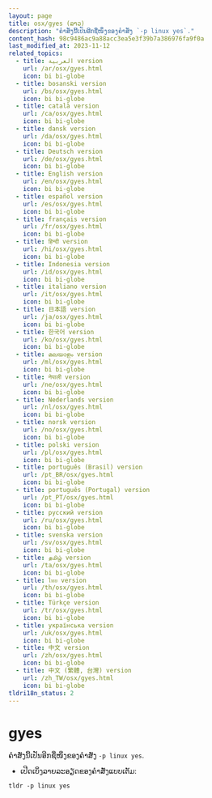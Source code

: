 ```yaml
---
layout: page
title: osx/gyes (ລາວ)
description: "ຄຳສັ່ງນີ້ເປັນອີກຊື່ໜຶ່ງຂອງຄຳສັ່ງ `-p linux yes`."
content_hash: 98c9486ac9a88acc3ea5e3f39b7a386976fa9f0a
last_modified_at: 2023-11-12
related_topics:
  - title: العربية version
    url: /ar/osx/gyes.html
    icon: bi bi-globe
  - title: bosanski version
    url: /bs/osx/gyes.html
    icon: bi bi-globe
  - title: català version
    url: /ca/osx/gyes.html
    icon: bi bi-globe
  - title: dansk version
    url: /da/osx/gyes.html
    icon: bi bi-globe
  - title: Deutsch version
    url: /de/osx/gyes.html
    icon: bi bi-globe
  - title: English version
    url: /en/osx/gyes.html
    icon: bi bi-globe
  - title: español version
    url: /es/osx/gyes.html
    icon: bi bi-globe
  - title: français version
    url: /fr/osx/gyes.html
    icon: bi bi-globe
  - title: हिन्दी version
    url: /hi/osx/gyes.html
    icon: bi bi-globe
  - title: Indonesia version
    url: /id/osx/gyes.html
    icon: bi bi-globe
  - title: italiano version
    url: /it/osx/gyes.html
    icon: bi bi-globe
  - title: 日本語 version
    url: /ja/osx/gyes.html
    icon: bi bi-globe
  - title: 한국어 version
    url: /ko/osx/gyes.html
    icon: bi bi-globe
  - title: മലയാളം version
    url: /ml/osx/gyes.html
    icon: bi bi-globe
  - title: नेपाली version
    url: /ne/osx/gyes.html
    icon: bi bi-globe
  - title: Nederlands version
    url: /nl/osx/gyes.html
    icon: bi bi-globe
  - title: norsk version
    url: /no/osx/gyes.html
    icon: bi bi-globe
  - title: polski version
    url: /pl/osx/gyes.html
    icon: bi bi-globe
  - title: português (Brasil) version
    url: /pt_BR/osx/gyes.html
    icon: bi bi-globe
  - title: português (Portugal) version
    url: /pt_PT/osx/gyes.html
    icon: bi bi-globe
  - title: русский version
    url: /ru/osx/gyes.html
    icon: bi bi-globe
  - title: svenska version
    url: /sv/osx/gyes.html
    icon: bi bi-globe
  - title: தமிழ் version
    url: /ta/osx/gyes.html
    icon: bi bi-globe
  - title: ไทย version
    url: /th/osx/gyes.html
    icon: bi bi-globe
  - title: Türkçe version
    url: /tr/osx/gyes.html
    icon: bi bi-globe
  - title: українська version
    url: /uk/osx/gyes.html
    icon: bi bi-globe
  - title: 中文 version
    url: /zh/osx/gyes.html
    icon: bi bi-globe
  - title: 中文 (繁體, 台灣) version
    url: /zh_TW/osx/gyes.html
    icon: bi bi-globe
tldri18n_status: 2
---
```

# gyes

ຄຳສັ່ງນີ້ເປັນອີກຊື່ໜຶ່ງຂອງຄຳສັ່ງ `-p linux yes`.

- ເປີດເບິ່ງລາຍລະອຽດຂອງຄຳສັ່ງແບບເຕັມ:

`tldr -p linux yes`
